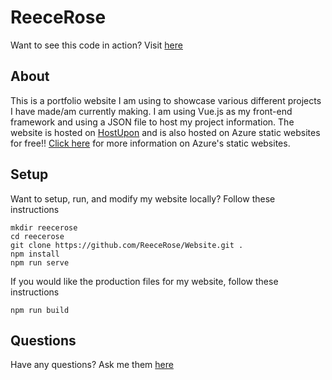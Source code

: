# ReeceRose
Want to see this code in action? Visit [here](http://reecerose.com)

## About
This is a portfolio website I am using to showcase various different projects I have made/am currently making. I am using Vue.js as my front-end framework and using a JSON file to host my project information. The website is hosted on [HostUpon](https://hostupon.ca) and is also hosted on Azure static websites for free!! [Click here](https://docs.microsoft.com/en-us/azure/storage/blobs/storage-blob-static-website) for more information on Azure's static websites.

## Setup
Want to setup, run, and modify my website locally? Follow these instructions
```
mkdir reecerose 
cd reecerose
git clone https://github.com/ReeceRose/Website.git .
npm install
npm run serve
```
If you would like the production files for my website, follow these instructions
```
npm run build
```

## Questions
Have any questions? Ask me them [here](http://reecerose.com/Contact)